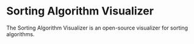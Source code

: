 # Sorting Algorithm Visualizer

The Sorting Algorithm Visualizer is an open-source visualizer for sorting algorithms.